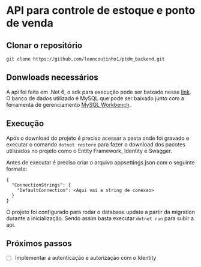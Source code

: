# API para controle de estoque e ponto de venda

## Clonar o repositório
```
git clone https://github.com/leoncoutinho1/ptdm_backend.git
```
## Donwloads necessários

A api foi feita em .Net 6, o sdk para execução pode ser baixado nesse [link](https://dotnet.microsoft.com/en-us/download/dotnet/6.0).
O banco de dados utilizado é MySQL que pode ser baixado junto com a ferramenta de gerenciamento [MySQL Workbench](https://www.mysql.com/products/workbench/).

## Execução

Após o download do projeto é preciso acessar a pasta onde foi gravado e executar o comando `dotnet restore` para fazer o download dos pacotes utilizados no projeto como o Entity Framework, Identity e Swagger.

Antes de executar é preciso criar o arquivo appsettings.json com o seguinte formato:
```
{
  "ConnectionStrings": {
    "DefaultConnection": <Aqui vai a string de conexao>
  }
}
```

O projeto foi configurado para rodar o database update a partir da migration durante a inicialização. Sendo assim basta executar `dotnet run` para subir a api.

## Próximos passos

- [ ] Implementar a autenticação e autorização com o Identity